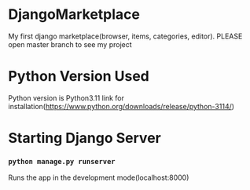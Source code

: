 # DjangoMarketplace
My first django marketplace(browser, items, categories, editor). PLEASE open master branch to see my project

# Python Version Used
Python version is Python3.11 link for installation(https://www.python.org/downloads/release/python-3114/)

# Starting Django Server
### `python manage.py runserver`

Runs the app in the development mode(localhost:8000)
